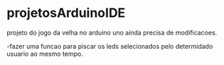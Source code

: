 # projetosArduinoIDE

projeto do jogo da velha no arduino uno ainda precisa de modificacoes.

-fazer uma funcao para piscar os leds selecionados pelo determidado usuario ao mesmo tempo.
